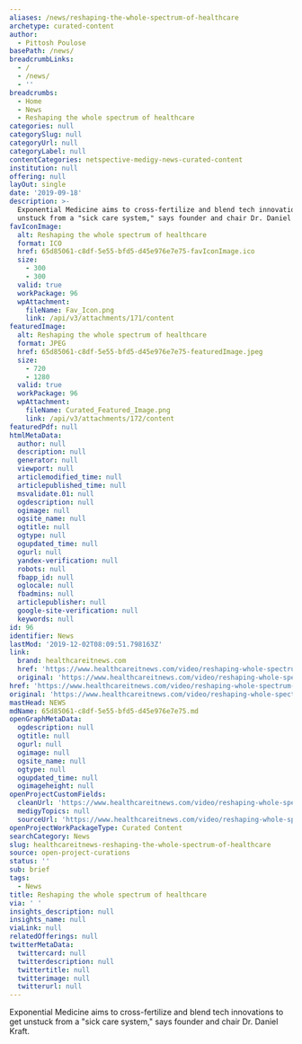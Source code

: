 ```yaml
---
aliases: /news/reshaping-the-whole-spectrum-of-healthcare
archetype: curated-content
author:
  - Pittosh Poulose
basePath: /news/
breadcrumbLinks:
  - /
  - /news/
  - ''
breadcrumbs:
  - Home
  - News
  - Reshaping the whole spectrum of healthcare
categories: null
categorySlug: null
categoryUrl: null
categoryLabel: null
contentCategories: netspective-medigy-news-curated-content
institution: null
offering: null
layOut: single
date: '2019-09-18'
description: >-
  Exponential Medicine aims to cross-fertilize and blend tech innovations to get
  unstuck from a "sick care system," says founder and chair Dr. Daniel Kraft.
favIconImage:
  alt: Reshaping the whole spectrum of healthcare
  format: ICO
  href: 65d85061-c8df-5e55-bfd5-d45e976e7e75-favIconImage.ico
  size:
    - 300
    - 300
  valid: true
  workPackage: 96
  wpAttachment:
    fileName: Fav_Icon.png
    link: /api/v3/attachments/171/content
featuredImage:
  alt: Reshaping the whole spectrum of healthcare
  format: JPEG
  href: 65d85061-c8df-5e55-bfd5-d45e976e7e75-featuredImage.jpeg
  size:
    - 720
    - 1280
  valid: true
  workPackage: 96
  wpAttachment:
    fileName: Curated_Featured_Image.png
    link: /api/v3/attachments/172/content
featuredPdf: null
htmlMetaData:
  author: null
  description: null
  generator: null
  viewport: null
  articlemodified_time: null
  articlepublished_time: null
  msvalidate.01: null
  ogdescription: null
  ogimage: null
  ogsite_name: null
  ogtitle: null
  ogtype: null
  ogupdated_time: null
  ogurl: null
  yandex-verification: null
  robots: null
  fbapp_id: null
  oglocale: null
  fbadmins: null
  articlepublisher: null
  google-site-verification: null
  keywords: null
id: 96
identifier: News
lastMod: '2019-12-02T08:09:51.798163Z'
link:
  brand: healthcareitnews.com
  href: 'https://www.healthcareitnews.com/video/reshaping-whole-spectrum-healthcare'
  original: 'https://www.healthcareitnews.com/video/reshaping-whole-spectrum-healthcare'
href: 'https://www.healthcareitnews.com/video/reshaping-whole-spectrum-healthcare'
original: 'https://www.healthcareitnews.com/video/reshaping-whole-spectrum-healthcare'
mastHead: NEWS
mdName: 65d85061-c8df-5e55-bfd5-d45e976e7e75.md
openGraphMetaData:
  ogdescription: null
  ogtitle: null
  ogurl: null
  ogimage: null
  ogsite_name: null
  ogtype: null
  ogupdated_time: null
  ogimageheight: null
openProjectCustomFields:
  cleanUrl: 'https://www.healthcareitnews.com/video/reshaping-whole-spectrum-healthcare'
  medigyTopics: null
  sourceUrl: 'https://www.healthcareitnews.com/video/reshaping-whole-spectrum-healthcare'
openProjectWorkPackageType: Curated Content
searchCategory: News
slug: healthcareitnews-reshaping-the-whole-spectrum-of-healthcare
source: open-project-curations
status: ''
sub: brief
tags:
  - News
title: Reshaping the whole spectrum of healthcare
via: ' '
insights_description: null
insights_name: null
viaLink: null
relatedOfferings: null
twitterMetaData:
  twittercard: null
  twitterdescription: null
  twittertitle: null
  twitterimage: null
  twitterurl: null
---
```

Exponential Medicine aims to cross-fertilize and blend tech innovations to get unstuck from a "sick care system," says founder and chair Dr. Daniel Kraft.